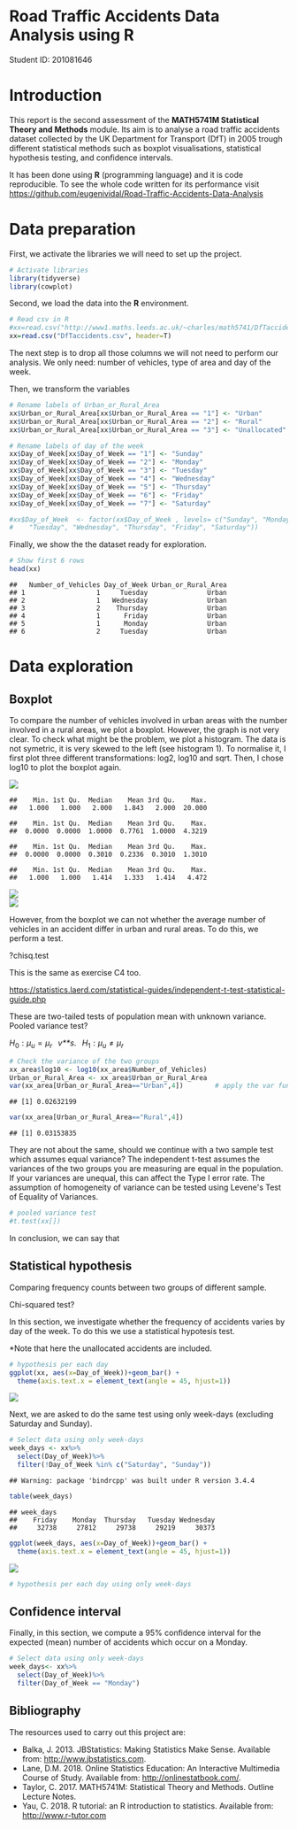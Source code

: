 Road Traffic Accidents Data Analysis using R
================
Student ID: 201081646

Introduction
============

This report is the second assessment of the **MATH5741M Statistical Theory and Methods** module. Its aim is to analyse a road traffic accidents dataset collected by the UK Department for Transport (DfT) in 2005 trough different statistical methods such as boxplot visualisations, statistical hypothesis testing, and confidence intervals.

It has been done using **R** (programming language) and it is code reproducible. To see the whole code written for its performance visit <https://github.com/eugenividal/Road-Traffic-Accidents-Data-Analysis>

Data preparation
================

First, we activate the libraries we will need to set up the project.

``` r
# Activate libraries
library(tidyverse)
library(cowplot)
```

Second, we load the data into the **R** environment.

``` r
# Read csv in R
#xx=read.csv("http://www1.maths.leeds.ac.uk/~charles/math5741/DfTaccidents.csv", header =T)
xx=read.csv("DfTaccidents.csv", header=T)
```

The next step is to drop all those columns we will not need to perform our analysis. We only need: number of vehicles, type of area and day of the week.

Then, we transform the variables

``` r
# Rename labels of Urban_or_Rural_Area
xx$Urban_or_Rural_Area[xx$Urban_or_Rural_Area == "1"] <- "Urban"
xx$Urban_or_Rural_Area[xx$Urban_or_Rural_Area == "2"] <- "Rural"
xx$Urban_or_Rural_Area[xx$Urban_or_Rural_Area == "3"] <- "Unallocated"

# Rename labels of day of the week
xx$Day_of_Week[xx$Day_of_Week == "1"] <- "Sunday"
xx$Day_of_Week[xx$Day_of_Week == "2"] <- "Monday"
xx$Day_of_Week[xx$Day_of_Week == "3"] <- "Tuesday"
xx$Day_of_Week[xx$Day_of_Week == "4"] <- "Wednesday"
xx$Day_of_Week[xx$Day_of_Week == "5"] <- "Thursday"
xx$Day_of_Week[xx$Day_of_Week == "6"] <- "Friday"
xx$Day_of_Week[xx$Day_of_Week == "7"] <- "Saturday"

#xx$Day_of_Week  <- factor(xx$Day_of_Week , levels= c("Sunday", "Monday", 
#    "Tuesday", "Wednesday", "Thursday", "Friday", "Saturday"))
```

Finally, we show the the dataset ready for exploration.

``` r
# Show first 6 rows
head(xx)
```

    ##   Number_of_Vehicles Day_of_Week Urban_or_Rural_Area
    ## 1                  1     Tuesday               Urban
    ## 2                  1   Wednesday               Urban
    ## 3                  2    Thursday               Urban
    ## 4                  1      Friday               Urban
    ## 5                  1      Monday               Urban
    ## 6                  2     Tuesday               Urban

Data exploration
================

Boxplot
-------

<!--(1)Draw a boxplot to compare the number of vehicles involved in an urban area, with the number involved in a rural area. (2) Explain why a transformation of the data may (or may not) be appropriate. Using your transformation (or not) (3) carry out a suitable test to investigate whether the average number of vehicles in an accident differs in urban and rural areas.-->
To compare the number of vehicles involved in urban areas with the number involved in a rural areas, we plot a boxplot. However, the graph is not very clear. To check what might be the problem, we plot a histogram. The data is not symetric, it is very skewed to the left (see histogram 1). To normalise it, I first plot three different transformations: log2, log10 and sqrt. Then, I chose log10 to plot the boxplot again.

<img src="README_files/figure-markdown_github/unnamed-chunk-7-1.png"  style="display: block; margin: auto;" />

    ##    Min. 1st Qu.  Median    Mean 3rd Qu.    Max. 
    ##   1.000   1.000   2.000   1.843   2.000  20.000

    ##    Min. 1st Qu.  Median    Mean 3rd Qu.    Max. 
    ##  0.0000  0.0000  1.0000  0.7761  1.0000  4.3219

    ##    Min. 1st Qu.  Median    Mean 3rd Qu.    Max. 
    ##  0.0000  0.0000  0.3010  0.2336  0.3010  1.3010

    ##    Min. 1st Qu.  Median    Mean 3rd Qu.    Max. 
    ##   1.000   1.000   1.414   1.333   1.414   4.472

<img src="README_files/figure-markdown_github/unnamed-chunk-7-2.png"  style="display: block; margin: auto;" /><img src="README_files/figure-markdown_github/unnamed-chunk-7-3.png"  style="display: block; margin: auto;" />

However, from the boxplot we can not whether the average number of vehicles in an accident differ in urban and rural areas. To do this, we perform a test.

?chisq.test

This is the same as exercise C4 too.

<https://statistics.laerd.com/statistical-guides/independent-t-test-statistical-guide.php>

These are two-tailed tests of population mean with unknown variance. Pooled variance test?

*H*<sub>0</sub> : *μ*<sub>*u*</sub> = *μ*<sub>*r*</sub>   *v**s*.   *H*<sub>1</sub> : *μ*<sub>*u*</sub> ≠ *μ*<sub>*r*</sub>

``` r
# Check the variance of the two groups
xx_area$log10 <- log10(xx_area$Number_of_Vehicles)
Urban_or_Rural_Area <- xx_area$Urban_or_Rural_Area
var(xx_area[Urban_or_Rural_Area=="Urban",4])        # apply the var function 
```

    ## [1] 0.02632199

``` r
var(xx_area[Urban_or_Rural_Area=="Rural",4])
```

    ## [1] 0.03153835

They are not about the same, should we continue with a two sample test which assumes equal variance? The independent t-test assumes the variances of the two groups you are measuring are equal in the population. If your variances are unequal, this can affect the Type I error rate. The assumption of homogeneity of variance can be tested using Levene's Test of Equality of Variances.

``` r
# pooled variance test
#t.test(xx[])
```

In conclusion, we can say that

Statistical hypothesis
----------------------

<!--Using a suitable statistical hypothesis test, investigate whether the frequency of accidents varies by day of the week. Repeat this test using only week-days (excuding Saturday and Sunday).-->
Comparing frequency counts between two groups of different sample.

Chi-squared test?

In this section, we investigate whether the frequency of accidents varies by day of the week. To do this we use a statistical hypotesis test.

\*Note that here the unallocated accidents are included.

``` r
# hypothesis per each day
ggplot(xx, aes(x=Day_of_Week))+geom_bar() +
  theme(axis.text.x = element_text(angle = 45, hjust=1))
```

![](README_files/figure-markdown_github/unnamed-chunk-10-1.png)

Next, we are asked to do the same test using only week-days (excluding Saturday and Sunday).

``` r
# Select data using only week-days
week_days <- xx%>%
  select(Day_of_Week)%>%
  filter(!Day_of_Week %in% c("Saturday", "Sunday"))
```

    ## Warning: package 'bindrcpp' was built under R version 3.4.4

``` r
table(week_days)
```

    ## week_days
    ##    Friday    Monday  Thursday   Tuesday Wednesday 
    ##     32738     27812     29738     29219     30373

``` r
ggplot(week_days, aes(x=Day_of_Week))+geom_bar() +
  theme(axis.text.x = element_text(angle = 45, hjust=1)) 
```

![](README_files/figure-markdown_github/unnamed-chunk-11-1.png)

``` r
# hypothesis per each day using only week-days
```

Confidence interval
-------------------

<!--Compute a 95% confidence interval for the expected (mean) number of accidents which occur on a Monday. State your assumptions in computing this interval, and verify whether they are valid.-->
Finally, in this section, we compute a 95% confidence interval for the expected (mean) number of accidents which occur on a Monday.

``` r
# Select data using only week-days
week_days<- xx%>%
  select(Day_of_Week)%>%
  filter(Day_of_Week == "Monday")
```

Bibliography
------------

The resources used to carry out this project are:

-   Balka, J. 2013. JBStatistics: Making Statistics Make Sense. Available from: <http://www.jbstatistics.com>.
-   Lane, D.M. 2018. Online Statistics Education: An Interactive Multimedia Course of Study. Available from: <http://onlinestatbook.com/>.
-   Taylor, C. 2017. MATH5741M: Statistical Theory and Methods. Outline Lecture Notes.
-   Yau, C. 2018. R tutorial: an R introduction to statistics. Available from: <http://www.r-tutor.com>
